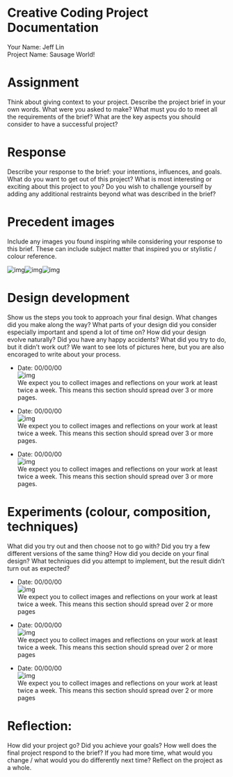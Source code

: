 # Creative Coding Project Documentation
Your Name: Jeff Lin   
Project Name: Sausage World!

# Assignment 
Think about giving context to your project. Describe the project brief in your own words. What were you asked to make? What must you do to meet all the requirements of the brief? What are the key aspects you should consider to have a successful project? 

# Response 
Describe your response to the brief: your intentions, influences, and goals. What do you want to get out of this project? What is most interesting or exciting about this project to you? Do you wish to challenge yourself by adding any additional restraints beyond what was described in the brief? 

# Precedent images

Include any images you found inspiring while considering your response to this brief. These can include subject matter that inspired you or stylistic / colour reference. 

![img]()![img]()![img]()


# Design development

Show us the steps you took to approach your final design. What changes did you make along the way? What parts of your design did you consider especially important and spend a lot of time on? How did your design evolve naturally? Did you have any happy accidents? What did you try to do, but it didn’t work out? 
We want to see lots of pictures here, but you are also encoraged to write about your process. 

* Date: 00/00/00    
    ![img]()   
    We expect you to collect images and reflections on your work at least twice a week. This means this section should spread over 3 or more pages. 

* Date: 00/00/00    
    ![img]()   
    We expect you to collect images and reflections on your work at least twice a week. This means this section should spread over 3 or more pages. 

* Date: 00/00/00    
    ![img]()   
    We expect you to collect images and reflections on your work at least twice a week. This means this section should spread over 3 or more pages. 

# Experiments (colour, composition, techniques)
What did you try out and then choose not to go with? Did you try a few different versions of the same thing? How did you decide on your final design? What techniques did you attempt to implement, but the result didn’t turn out as expected?

* Date: 00/00/00   
    ![img]()    
    We expect you to collect images and reflections on your work at least twice a week. This means this section should spread over 2 or more pages
 
* Date: 00/00/00   
    ![img]()    
    We expect you to collect images and reflections on your work at least twice a week. This means this section should spread over 2 or more pages

* Date: 00/00/00   
    ![img]()    
    We expect you to collect images and reflections on your work at least twice a week. This means this section should spread over 2 or more pages


# Reflection:
How did your project go? Did you achieve your goals? How well does the final project respond to the brief? If you had more time, what would you change / what would you do differently next time? Reflect on the project as a whole.
